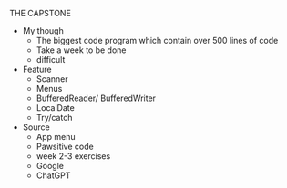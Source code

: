 THE CAPSTONE
+ My though
  - The biggest code program which contain over 500 lines of code
  - Take a week to be done
  - difficult 
+ Feature
  -  Scanner
  -  Menus
  -  BufferedReader/ BufferedWriter
  -  LocalDate
  -  Try/catch
+ Source
  - App menu
  - Pawsitive code
  - week 2-3 exercises
  - Google
  - ChatGPT  
     
